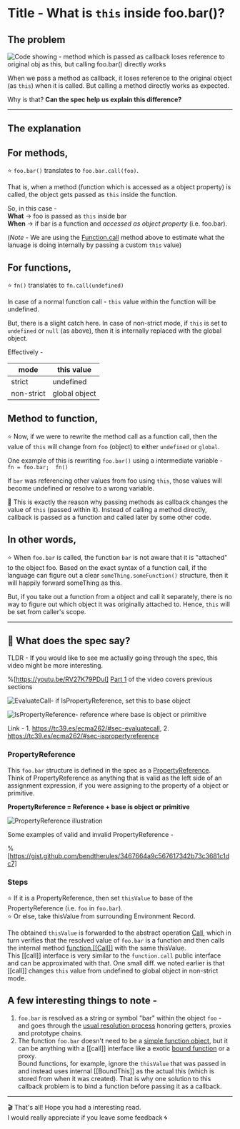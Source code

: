 # Title - What is `this` inside foo.bar()? 

## The problem

![Code showing - method which is passed as callback loses reference to original obj as this, but calling foo.bar() directly works](https://cdn.hashnode.com/res/hashnode/image/upload/v1585425858545/Ut1FVXRIJ.png)

When we pass a method as callback, it loses reference to the original object (as `this`) when it is called.
But calling a method directly works as expected.

Why is that? **Can the spec help us explain this difference?**

------

## The explanation

## For methods,

⭐️ `foo.​bar()` translates to `foo.bar.call(foo)`.

That is, when a method (function which is accessed as a object property) is called, the object gets passed as `this` inside the function.

So, in this case -  
**What** →  foo is passed as `this` inside bar  
**When** →  if bar is a function and *accessed as object property* (i.e. foo.bar).  

(*Note* - We are using the [Function.call](https://developer.mozilla.org/en-US/docs/Web/JavaScript/Reference/Global_Objects/Function/call) method above to estimate what the lanuage is doing internally by passing a custom `this` value)

## For functions, 
⭐️ `fn()` translates to `fn.​call(undefined)`   

In case of a normal function call - `this` value within the function will be undefined.

But, there is a slight catch here. In case of non-strict mode, if `this` is set to `undefined` or `null` (as above), then it is internally replaced with the global object.  

Effectively -

| **mode**       | **this value**  |
|------------|---------------|
| strict     | undefined     |
| non-strict | global object |


## Method to function, 

⭐️ Now, if we were to rewrite the method call as a function call, then the value of `this` will change from `foo` (object) to either `undefined` or `global`.

One example of this is rewriting `foo.bar()` using a intermediate variable - ` fn = foo.​bar;  fn()`

If `bar` was referencing other values from foo using `this`, those values will become undefined or resolve to a wrong variable.

🧠 This is exactly the reason why passing methods as callback changes the value of `this` (passed within it). Instead of calling a method directly, callback is passed as a function and called later by some other code.

## In other words,

⭐️ When `foo.bar` is called, the function `bar` is not aware that it is "attached" to the object foo. Based on the exact syntax of a function call, if the language can figure out a clear `someThing.someFunction()` structure, then it will happily forward someThing as this.

But, if you take out a function from a object and call it separately, there is no way to figure out which object it was originally attached to. Hence, `this` will be set from caller's scope.

-------

## 📖 What does the spec say? 

TLDR - If you would like to see me actually going through the spec, this video might be more interesting.

%[https://youtu.be/RV27K79PDuI]
[Part 1](https://youtu.be/j894fgpStZI) of the video covers previous sections


![EvaluateCall- if IsPropertyReference, set this to base object](https://cdn.hashnode.com/res/hashnode/image/upload/v1584625813403/gPjSBUHIZ.png)

![IsPropertyReference- reference where base is object or primitive](https://cdn.hashnode.com/res/hashnode/image/upload/v1584625822167/ZmBSyVj95.png)

Link - 1. https://tc39.es/ecma262/#sec-evaluatecall, 2. https://tc39.es/ecma262/#sec-ispropertyreference

### PropertyReference

This `foo.bar` structure is defined in the spec as a [PropertyReference](https://tc39.es/ecma262/#sec-ispropertyreference).  
Think of PropertyReference as anything that is valid as the left side of an assignment expression, if you were assigning to the property of a object or primitive.  

**PropertyReference = Reference + base is object or primitive**

![PropertyReference illustration](https://cdn.hashnode.com/res/hashnode/image/upload/v1585431425436/5XBWmcI5y.png)

Some examples of valid and invalid PropertyReference -

%[https://gist.github.com/bendtherules/3467664a9c567617342b73c3681c1dc7]

### Steps
⭐️ If it is a PropertyReference, then set `thisValue` to base of the PropertyReference (i.e. `foo` in `foo.bar`).  
⭐️ Or else, take thisValue from surrounding Environment Record.

The obtained `thisValue` is forwarded to the abstract operation [Call](https://tc39.es/ecma262/#sec-call), which in turn verifies that the resolved value of `foo.bar` is a function and then calls the internal method [function.[[Call]]](https://tc39.es/ecma262/#sec-built-in-function-objects-call-thisargument-argumentslist) with the same thisValue.  
This [[call]] interface is very similar to the `function.call` public interface and can be approximated with that. One small diff. we noted earlier is that [[call]] changes `this` value from undefined to global object in non-strict mode.

## A few interesting things to note -
1. `foo.bar` is resolved as a string or symbol "bar" within the object `foo` - and goes through the [usual resolution process](https://tc39.es/ecma262/#sec-getvalue) honoring getters, proxies and prototype chains.
2. The function `foo.bar` doesn't need to be a  [simple function object](https://tc39.es/ecma262/#sec-ecmascript-function-objects), but it can be anything with a [[call]] interface like a exotic [bound function](https://tc39.es/ecma262/#sec-bound-function-exotic-objects-call-thisargument-argumentslist) or a proxy.  
 Bound functions, for example, ignore the `thisValue` that was passed in and instead uses internal [[BoundThis]] as the actual this (which is stored from when it was created). That is why one solution to this callback problem is to bind a function before passing it as a callback.

----

🎬 That's all! Hope you had a interesting read.  
I would really appreciate if you leave some feedback 🌀